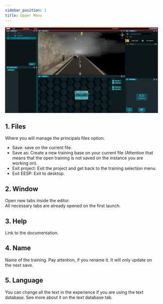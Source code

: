 ```yaml
---
sidebar_position: 1
title: Upper Menu
---
```


![HUB](/img/5UpperMenu.png)

## 1. Files 

 

Where you will manage the principals files option. 

- Save: save on the current file.   
- Save as: Create a new training base on your current file (Attention that means that the open training is not saved on the instance you are working on).   
- Exit project: Exit the project and get back to the training selection menu.   
- Exit EESP: Exit to desktop.   



## 2. Window    

 

Open new tabs inside the editor.  
All necessary tabs are already opened on the first launch. 

 
 

## 3. Help 

 

Link to the documentation. 

 

## 4. Name 

 

Name of the training. 
Pay attention, if you rename it. It will only update on the next save. 

 

## 5. Language 

 

You can change all the text in the experience if you are using the text database. 
See more about it on the text database tab. 
 